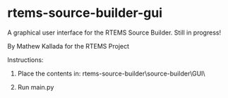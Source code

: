 rtems-source-builder-gui
========================
A graphical user interface for the RTEMS Source Builder. Still in progress!

By Mathew Kallada for the RTEMS Project


Instructions:

1. Place the contents in: rtems-source-builder\source-builder\GUI\

2. Run main.py
